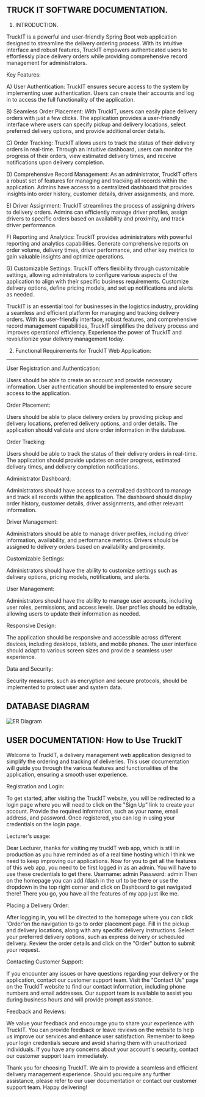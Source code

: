 TRUCK IT SOFTWARE DOCUMENTATION.
--------------------------------
1. INTRODUCTION.

TruckIT is a powerful and user-friendly Spring Boot web application designed to streamline the delivery ordering process. With its intuitive interface and robust 
features, TruckIT empowers authenticated users to effortlessly place delivery orders while providing comprehensive record management for administrators.

Key Features:

A) User Authentication: TruckIT ensures secure access to the system by implementing user authentication. Users can create their accounts and log in to access the full 
functionality of the application.

B) Seamless Order Placement: With TruckIT, users can easily place delivery orders with just a few clicks. The application provides a user-friendly interface where 
users can specify pickup and delivery locations, select preferred delivery options, and provide additional order details.

C) Order Tracking: TruckIT allows users to track the status of their delivery orders in real-time. Through an intuitive dashboard, users can monitor the progress of 
their orders, view estimated delivery times, and receive notifications upon delivery completion.

D) Comprehensive Record Management: As an administrator, TruckIT offers a robust set of features for managing and tracking all records within the application. 
Admins have access to a centralized dashboard that provides insights into order history, customer details, driver assignments, and more.

E) Driver Assignment: TruckIT streamlines the process of assigning drivers to delivery orders. Admins can efficiently manage driver profiles, assign drivers to 
specific orders based on availability and proximity, and track driver performance.

F) Reporting and Analytics: TruckIT provides administrators with powerful reporting and analytics capabilities. Generate comprehensive reports on order volume, 
delivery times, driver performance, and other key metrics to gain valuable insights and optimize operations.

G) Customizable Settings: TruckIT offers flexibility through customizable settings, allowing administrators to configure various aspects of the application to align
with their specific business requirements. Customize delivery options, define pricing models, and set up notifications and alerts as needed.

TruckIT is an essential tool for businesses in the logistics industry, providing a seamless and efficient platform for managing and tracking delivery orders. With 
its user-friendly interface, robust features, and comprehensive record management capabilities, TruckIT simplifies the delivery process and improves operational 
efficiency. Experience the power of TruckIT and revolutionize your delivery management today.

2. Functional Requirements for TruckIT Web Application:
-------------------------------------------------------
User Registration and Authentication:

Users should be able to create an account and provide necessary information. User authentication should be implemented to ensure secure access to the application.

Order Placement:

Users should be able to place delivery orders by providing pickup and delivery locations, preferred delivery options, and order details.
The application should validate and store order information in the database.

Order Tracking:

Users should be able to track the status of their delivery orders in real-time.
The application should provide updates on order progress, estimated delivery times, and delivery completion notifications.

Administrator Dashboard:

Administrators should have access to a centralized dashboard to manage and track all records within the application.
The dashboard should display order history, customer details, driver assignments, and other relevant information.

Driver Management:

Administrators should be able to manage driver profiles, including driver information, availability, and performance metrics.
Drivers should be assigned to delivery orders based on availability and proximity.

Customizable Settings:

Administrators should have the ability to customize settings such as delivery options, pricing models, notifications, and alerts.

User Management:

Administrators should have the ability to manage user accounts, including user roles, permissions, and access levels.
User profiles should be editable, allowing users to update their information as needed.

Responsive Design:

The application should be responsive and accessible across different devices, including desktops, tablets, and mobile phones.
The user interface should adapt to various screen sizes and provide a seamless user experience.

Data and Security:

Security measures, such as encryption and secure protocols, should be implemented to protect user and system data.

DATABASE DIAGRAM
----------------
![ER Diagram](https://github.com/mmaestro23/truckIT/assets/53564019/f288c15a-5cc1-40fe-8a3b-7b57b12eec03)

USER DOCUMENTATION: How to Use TruckIT
--------------------------------------

Welcome to TruckIT, a delivery management web application designed to simplify the ordering and tracking of deliveries. This user documentation will guide you 
through the various features and functionalities of the application, ensuring a smooth user experience.

Registration and Login:

To get started, after visiting the TruckIT website, you will be redirected to a login page where you will need to click on the "Sign Up" link to create your account.
Provide the required information, such as your name, email address, and password.
Once registered, you can log in using your credentials on the login page.

Lecturer's usage:

Dear Lecturer, thanks for visiting my truckIT web app, which is still in production as you have reminded as of a real time hosting which I think we need to keep
improving our applications. Now for you to get all the features of this web app, you need to be first logged in as an admin. You will have to use these credentials 
to get there.
Username: admin
Password: admin
Then on the homepage you can add /dash in the url to be there or use the dropdown in the top right corner and click on Dashboard to get navigated there!
There you go, you have all the features of my app just like me. 

Placing a Delivery Order:

After logging in, you will be directed to the homepage where you can click 'Order'on the navigation to go to order placement page.
Fill in the pickup and delivery locations, along with any specific delivery instructions.
Select your preferred delivery options, such as express delivery or scheduled delivery.
Review the order details and click on the "Order" button to submit your request.

Contacting Customer Support:

If you encounter any issues or have questions regarding your delivery or the application, contact our customer support team.
Visit the "Contact Us" page on the TruckIT website to find our contact information, including phone numbers and email addresses.
Our support team is available to assist you during business hours and will provide prompt assistance.

Feedback and Reviews:

We value your feedback and encourage you to share your experience with TruckIT.
You can provide feedback or leave reviews on the website to help us improve our services and enhance user satisfaction.
Remember to keep your login credentials secure and avoid sharing them with unauthorized individuals. If you have any concerns about your account's security, 
contact our customer support team immediately.

Thank you for choosing TruckIT. We aim to provide a seamless and efficient delivery management experience. Should you require any further assistance, please refer 
to our user documentation or contact our customer support team. Happy delivering!
